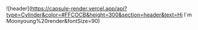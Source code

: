 ![header](https://capsule-render.vercel.app/api?type=Cylinder&color=#FFCOCB&height=300&section=header&text=Hi I`m Moonyoung%20render&fontSize=90)
